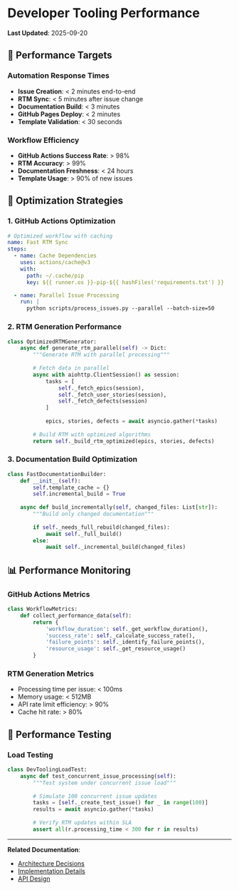 # Developer Tooling Performance

**Last Updated**: 2025-09-20

## 🎯 Performance Targets

### Automation Response Times
- **Issue Creation**: < 2 minutes end-to-end
- **RTM Sync**: < 5 minutes after issue change
- **Documentation Build**: < 3 minutes
- **GitHub Pages Deploy**: < 2 minutes
- **Template Validation**: < 30 seconds

### Workflow Efficiency
- **GitHub Actions Success Rate**: > 98%
- **RTM Accuracy**: > 99%
- **Documentation Freshness**: < 24 hours
- **Template Usage**: > 90% of new issues

## 🚀 Optimization Strategies

### 1. GitHub Actions Optimization

```yaml
# Optimized workflow with caching
name: Fast RTM Sync
steps:
  - name: Cache Dependencies
    uses: actions/cache@v3
    with:
      path: ~/.cache/pip
      key: ${{ runner.os }}-pip-${{ hashFiles('requirements.txt') }}

  - name: Parallel Issue Processing
    run: |
      python scripts/process_issues.py --parallel --batch-size=50
```

### 2. RTM Generation Performance

```python
class OptimizedRTMGenerator:
    async def generate_rtm_parallel(self) -> Dict:
        """Generate RTM with parallel processing"""
        
        # Fetch data in parallel
        async with aiohttp.ClientSession() as session:
            tasks = [
                self._fetch_epics(session),
                self._fetch_user_stories(session),
                self._fetch_defects(session)
            ]
            
            epics, stories, defects = await asyncio.gather(*tasks)
        
        # Build RTM with optimized algorithms
        return self._build_rtm_optimized(epics, stories, defects)
```

### 3. Documentation Build Optimization

```python
class FastDocumentationBuilder:
    def __init__(self):
        self.template_cache = {}
        self.incremental_build = True
    
    async def build_incrementally(self, changed_files: List[str]):
        """Build only changed documentation"""
        
        if self._needs_full_rebuild(changed_files):
            await self._full_build()
        else:
            await self._incremental_build(changed_files)
```

## 📊 Performance Monitoring

### GitHub Actions Metrics
```python
class WorkflowMetrics:
    def collect_performance_data(self):
        return {
            'workflow_duration': self._get_workflow_duration(),
            'success_rate': self._calculate_success_rate(),
            'failure_points': self._identify_failure_points(),
            'resource_usage': self._get_resource_usage()
        }
```

### RTM Generation Metrics
- Processing time per issue: < 100ms
- Memory usage: < 512MB
- API rate limit efficiency: > 90%
- Cache hit rate: > 80%

## 🧪 Performance Testing

### Load Testing
```python
class DevToolingLoadTest:
    async def test_concurrent_issue_processing(self):
        """Test system under concurrent issue load"""
        
        # Simulate 100 concurrent issue updates
        tasks = [self._create_test_issue() for _ in range(100)]
        results = await asyncio.gather(*tasks)
        
        # Verify RTM updates within SLA
        assert all(r.processing_time < 300 for r in results)
```

---

**Related Documentation**:
- [Architecture Decisions](architecture.md)
- [Implementation Details](implementation.md)
- [API Design](api-design.md)